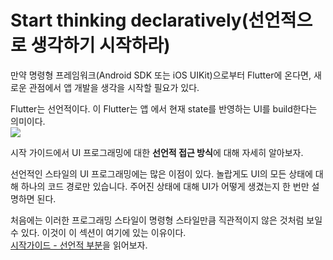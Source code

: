# Start thinking declaratively(선언적으로 생각하기 시작하라)  

만약 명령형 프레임워크(Android SDK 또는 iOS UIKit)으로부터 Flutter에 온다면, 새로운 관점에서 앱 개발을 생각을 시작할 필요가 있다.  

Flutter는 선언적이다. 이 Flutter는 앱 에서 현재 state를 반영하는 UI를 build한다는 의미이다.  
![](https://docs.flutter.dev/assets/images/docs/development/data-and-backend/state-mgmt/ui-equals-function-of-state.png)  

시작 가이드에서 UI 프로그래밍에 대한 **선언적 접근 방식**에 대해 자세히 알아보자.

선언적인 스타일의 UI 프로그래밍에는 많은 이점이 있다. 놀랍게도 UI의 모든 상태에 대해 하나의 코드 경로만 있습니다. 주어진 상태에 대해 UI가 어떻게 생겼는지 한 번만 설명하면 된다.

처음에는 이러한 프로그래밍 스타일이 명령형 스타일만큼 직관적이지 않은 것처럼 보일 수 있다. 이것이 이 섹션이 여기에 있는 이유이다.  
[시작가이드 - 선언적 부분](https://docs.flutter.dev/get-started/flutter-for/declarative)을 읽어보자.